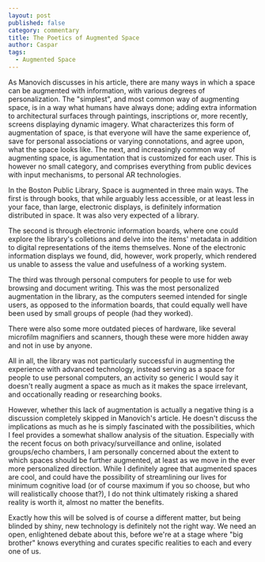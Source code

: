 ```yaml
---
layout: post
published: false
category: commentary
title: The Poetics of Augmented Space
author: Caspar
tags:
  - Augmented Space
---
```

As Manovich discusses in his article, there are many ways in which a space can be augmented with information, with various degrees of personalization. The "simplest", and most common way of augmenting space, is in a way what humans have always done; adding extra information to architectural surfaces through paintings, inscriptions or, more recently, screens displaying dynamic imagery. What characterizes this form of augmentation of space, is that everyone will have the same experience of, save for personal associations or varying connotations, and agree upon, what the space looks like. The next, and increasingly common way of augmenting space, is agumentation that is customized for each user. This is however no small category, and comprises everything from public devices with input mechanisms, to personal AR technologies. 

In the Boston Public Library, Space is augmented in three main ways. The first is through books, that while arguably less accessible, or at least less in your face, than large, electronic displays, is definitely information distributed in space. It was also very expected of a library.

The second is through electronic information boards, where one could explore the library's colletions and delve into the items' metadata in addition to digital representations of the items themselves. None of the electronic information displays we found, did, however, work properly, which rendered us unable to assess the value and usefulness of a working system.

The third was through personal computers for people to use for web browsing and document writing. This was the most personalized augmentation in the library, as the computers seemed intended for single users, as opposed to the information boards, that could equally well have been used by small groups of people (had they worked). 

There were also some more outdated pieces of hardware, like several microfilm magnifiers and scanners, though these were more hidden away and not in use by anyone.

All in all, the library was not particularly successful in augmenting the experience with advanced technology, instead serving as a space for people to use personal computers, an activity so generic I would say it doesn't really augment a space as much as it makes the space irrelevant, and occationally reading or researching books.

However, whether this lack of augmentation is actually a negative thing is a discussion completely skipped in Manovich's article. He doesn't discuss the implications as much as he is simply fascinated with the possibilities, which I feel provides a somewhat shallow analysis of the situation. Especially with the recent focus on both privacy/surveillance and online, isolated groups/echo chambers, I am personally concerned about the extent to which spaces should be further augmented, at least as we move in the ever more personalized direction. While I definitely agree that augmented spaces are cool, and could have the possibility of streamlining our lives for minimum cognitive load (or of course maximum if you so choose, but who will realistically choose that?), I do not think ultimately risking a shared reality is worth it, almost no matter the benefits. 

Exactly how this will be solved is of course a different matter, but being blinded by shiny, new technology is definitely not the right way. We need an open, enlightened debate about this, before we're at a stage where "big brother" knows everything and curates specific realities to each and every one of us.